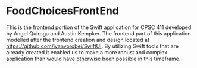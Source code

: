 # FoodChoicesFrontEnd

This is the frontend portion of the Swift application for CPSC 411 developed by Angel Quiroga and Austin Kempker. The frontend part of this application modelled after the frontend creation and design located at https://github.com/ivanvorobei/SwiftUI. By utilizing Swift tools that are already created it enabled us to make a more robust and complex application than would have otherwise been possible in this timeframe.

